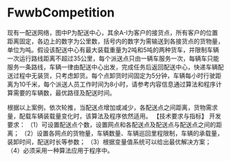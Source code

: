 # FwwbCompetition
现有一配送网络，图中P为配送中心，其余A-I为客户的接货点，所有客户的位置距离固定，各边上的数字为公里数，括号内的数字为需输送到各接货点的货物量，单位为吨。假设该配送中心有最大装载重量为2吨和5吨的两种货车，并限制车辆一次运行路线距离不超过35公里，每个派送点只由一辆车服务一次，每辆车只能服务一条路线，车辆一律由配送中心出发，完成任务后返回配送中心，快递车辆配送过程中无装货，只考虑卸货。每个点卸货时间固定为5分钟，车辆每小时行驶距离为10千米，每个派送人员工作时间为8小时，请参考内容信息通过算法和程序计算需要的车辆数，最优路径及配送时间。

根据以上案例，依次轮推，当配送点增加或减少，各配送点之间距离，货物需求量，配载车辆装载量变化时，该算法及程序依然适用。 【技术要求与指标】 开发要求： （1）可设置配送点个数，设置网点和各配送点及配送点与配送点之间的距离； （2）设置各网点的货物量，车辆数量、车辆巡回里程限制，车辆的承载量，装卸时间，配送时长等参数； （3）根据变量值系统可以给出最优解决方案； （4）必须采用一种算法应用于程序中。
